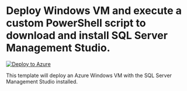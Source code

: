 # Deploy Windows VM and execute a custom PowerShell script to download and install SQL Server Management Studio.

[![Deploy to Azure](https://azuredeploy.net/deploybutton.png)](https://azuredeploy.net)



This template will deploy an Azure Windows VM with the SQL Server Management Studio installed.
